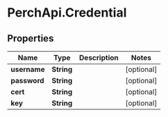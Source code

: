 # PerchApi.Credential

## Properties
Name | Type | Description | Notes
------------ | ------------- | ------------- | -------------
**username** | **String** |  | [optional] 
**password** | **String** |  | [optional] 
**cert** | **String** |  | [optional] 
**key** | **String** |  | [optional] 


